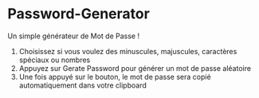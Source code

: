# Password-Generator
Un simple générateur de Mot de Passe !

1) Choisissez si vous voulez des minuscules, majuscules, caractères spéciaux ou nombres
2) Appuyez sur Gerate Password pour générer un mot de passe aléatoire 
3) Une fois appuyé sur le bouton, le mot de passe sera copié automatiquement dans votre clipboard
